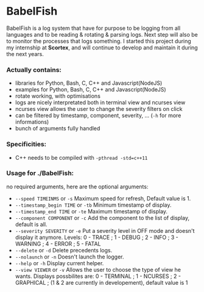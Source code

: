 # BabelFish
BabelFish is a log system that have for purpose to be logging from all languages and to be reading &amp; rotating &amp; parsing logs. Next step will also be to monitor the processes that logs something. I started this project during my internship at **Scortex**, and will continue to develop and maintain it during the next years.

### Actually contains:
- libraries for Python, Bash, C, C++ and Javascript(NodeJS)
- examples for Python, Bash, C, C++ and Javascript(NodeJS)
- rotate working, with optimisations
- logs are nicely interpretated both in terminal view and ncurses view
- ncurses view allows the user to change the severity filters on click
- can be filtered by timestamp, component, severity, ... (`-h` for more informations)
- bunch of arguments fully handled

### Specificities:
- C++ needs to be compiled with `-pthread -std=c++11`

### Usage for ./BabelFish:
no required arguments, here are the optional arguments:
- `--speed TIMEINMS` or `-s` Maximum speed for refresh, Default value is 1.
- `--timestamp_begin TIME` or `-tb` Minimum timestamp of display.
- `--timestamp_end TIME` or `-te` Maximum timestamp of display.
- `--component COMPONENT` or `-c` Add the component to the list of display, default is all.
- `--severity SEVERITY` or `-e` Put a severity level in OFF mode and doesn't display it anymore.
Levels: 0 - TRACE ; 1 - DEBUG ; 2 - INFO ; 3 - WARNING ; 4 - ERROR ; 5 - FATAL
- `--delete` or `-d` Delete precedents logs.
- `--nolaunch` or `-n` Doesn't launch the logger.
- `--help` or `-h` Display current helper.
- `--view VIEWER` or `-v` Allows the user to choose the type of view he wants.
Displays possbilites are: 0 - TERMINAL ; 1 - NCURSES ; 2 - GRAPHICAL ; (1 & 2 are currently in developement), default value is 1
